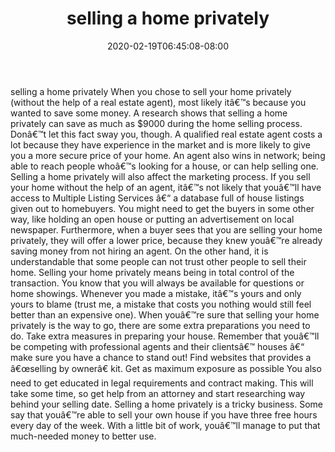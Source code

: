 ﻿---
title: "selling a home privately"
date: 2020-02-19T06:45:08-08:00
description: "Sell_Your_House Tips for Web Success"
featured_image: "/images/Sell_Your_House.jpg"
tags: ["Sell Your House"]
---

selling a home privately
When you chose to sell your home privately (without the help of a real estate agent), most likely itâ€™s because you wanted to save some money. A research shows that selling a home privately can save as much as $9000 during the home selling process. Donâ€™t let this fact sway you, though. A qualified real estate agent costs a lot because they have experience in the market and is more likely to give you a more secure price of your home. An agent also wins in network; being able to reach people whoâ€™s looking for a house, or can help selling one. 
Selling a home privately will also affect the marketing process. If you sell your home without the help of an agent, itâ€™s not likely that youâ€™ll have access to Multiple Listing Services â€“ a database full of house listings given out to homebuyers. You might need to get the buyers in some other way, like holding an open house or putting an advertisement on local newspaper.
Furthermore, when a buyer sees that you are selling your home privately, they will offer a lower price, because they knew youâ€™re already saving money from not hiring an agent.
On the other hand, it is understandable that some people can not trust other people to sell their home. Selling your home privately means being in total control of the transaction. You know that you will always be available for questions or home showings. Whenever you made a mistake, itâ€™s yours and only yours to blame (trust me, a mistake that costs you nothing would still feel better than an expensive one). 
When youâ€™re sure that selling your home privately is the way to go, there are some extra preparations you need to do. Take extra measures in preparing your house. Remember that youâ€™ll be competing with professional agents and their clientsâ€™ houses â€“ make sure you have a chance to stand out! Find websites that provides a â€œselling by ownerâ€ kit. Get as maximum exposure as possible 
You also need to get educated in legal requirements and contract making. This will take some time, so get help from an attorney and start researching way behind your selling date. 
Selling a home privately is a tricky business. Some say that youâ€™re able to sell your own house if you have three free hours every day of the week. With a little bit of work, youâ€™ll manage to put that much-needed money to better use.


